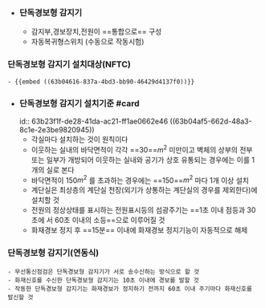 - ### 단독경보형 감지기
	- 감지부,경보장치,전원이 ==통합으로== 구성
	- 자동복귀형스위치 (수동으로 작동시험)
### 단독경보형 감지기 설치대상(NFTC)
	- {{embed ((63b04616-837a-4bd3-bb90-46429d4137f0))}}
- ### 단독경보형 감지기 설치기준 #card
  id:: 63b23f1f-de28-41da-ac21-ff1ae0662e46
  ((63b04af5-662d-48a3-8c1e-2e3be9820945))
	- 각실마다 설치하는 것이 원칙이다
	- 이웃하는 실내의 바닥면적이 각각 ==30==$m^2$ 미만이고 벽체의 상부의 전부 또는 일부가 개방되어 이웃하는 실내와 공기가 상호 유통되는 경우에는 이를 1개의 실로 본다
	- 바닥면적이 150$m^2$ 를 초과하는 경우에는 ==150==$m^2$ 마다 1개 이상 설치
	- 계단실은 최상층의 계단실 천장(외기가 상통하는 계단실의 경우를 제외한다)에 설치할 것
	- 전원의 정상상태를 표시하는 전원표시등의 섬광주기는 ==1초 이내 점등과 30초에 서 60초 이내의 소등==으로 이루어질 것
	- 화재경보 정지 후 ==15분== 이내에 화재경보 정지기능이 자동적으로 해제
### 단독경보형 감지기(연동식)
	- 무선통신점검은 단독경보형 감지기가 서로 송수신하는 방식으로 할 것
	- 화재신호를 수신한 단독경보형 감지기는 10초 이내에 경보를 발할 것
	- 작동한 단독경보형 감지기는 화재경보가 정지하기 전까지 60초 이내 주기마다 화재신호를 발신할 것